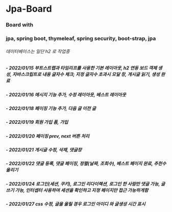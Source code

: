 # Jpa-Board

### Board with 
### jpa, spring boot, thymeleaf, spring security, boot-strap, jpa
###### 데이터베이스는 일단 h2 로 작업중
##### - 2022/01/15 부트스트랩과 타임리프를 사용한 기본 레이아웃, h2 연동 보드 객체 생성, 자바스크립트로 내용 글자수 체크; 지정 글자수 초과시 모달 창, 게시글 읽기, 생성 완료
##### - 2022/01/16 메시지 기능 추가, 수정 레이아웃, 베스트 레이아웃
##### - 2022/01/18 페이징 기능 추가, 다음 글 이전 글
##### - 2022/01/19 회원 가입 폼, 가입
##### - 2022/01/20 페이징 prev, next 버튼 처리
##### - 2022/01/21 게시글 수정, 삭제, 댓글창
##### - 2022/01/22 댓글 등록, 댓글 페이징, 정렬(날짜, 조회수), 베스트 페이지 완료, 추천수 올리기
##### - 2022/01/24 로그인(세션, 쿠키), 로그인 리다이렉션, 로그인 한 사람만 댓글 가능, 글쓰기 가능, 인터셉터 사용하여 세션을 확인하고 지정 페이지만 접근 가능하게함
##### - 2022/01/27 css 수정, 글을 올릴 경우 로그인 아이디 와 글생성 시간 표시
